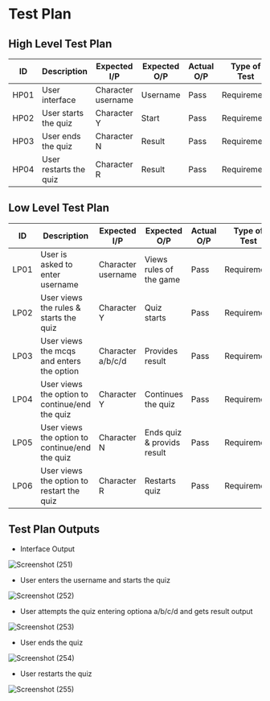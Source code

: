 # Test Plan

## High Level Test Plan

| ID | Description | Expected I/P | Expected O/P | Actual O/P | Type of Test |
|----|----------------------|-------------|-------------|-------------|--------------|
|HP01| User interface| Character username | Username | Pass| Requirement |
|HP02| User starts the quiz | Character Y | Start | Pass| Requirement |
|HP03| User ends the quiz | Character N | Result | Pass| Requirement |
|HP04| User restarts the quiz | Character R | Result | Pass| Requirement |

## Low Level Test Plan

| ID | Description | Expected I/P | Expected O/P| Actual O/P | Type of Test| ID |
|----|--------------------------|-------------|---------------|------|------------|----|
|LP01| User is asked to enter username | Character username | Views rules of the game | Pass | Requirement|HP01|
|LP02| User views the rules & starts the quiz | Character Y| Quiz starts | Pass | Requirement|HP02|
|LP03| User views the mcqs and enters the option | Character a/b/c/d | Provides result | Pass | Requirement|HP02|
|LP04| User views the option to continue/end the quiz | Character Y | Continues the quiz |Pass| Requirement|HP02|
|LP05| User views the option to continue/end the quiz | Character N | Ends quiz & provids result | Pass | Requirement|HP03|
|LP06| User views the option to restart the quiz | Character R | Restarts quiz | Pass | Requirement |HP04|

## Test Plan Outputs


* Interface Output

 ![Screenshot (251)](https://user-images.githubusercontent.com/42509490/156751386-e28cab1d-c102-4fcf-8116-99aa1d5a76c1.png)

* User enters the username and starts the quiz
  
![Screenshot (252)](https://user-images.githubusercontent.com/42509490/156751445-92ad6d33-0e2a-4b3b-b452-226311424ce8.png)

* User attempts the quiz entering optiona a/b/c/d and gets result output  

![Screenshot (253)](https://user-images.githubusercontent.com/42509490/156751480-c2762026-2622-47f0-a78c-d608b6ee3d28.png)

* User ends the quiz

![Screenshot (254)](https://user-images.githubusercontent.com/42509490/156751588-b2e7825e-4090-4989-991c-7991c7e796e4.png)

* User restarts the quiz

![Screenshot (255)](https://user-images.githubusercontent.com/42509490/156751622-5d72b8d3-7029-4b1c-acb1-ff9221590354.png)
